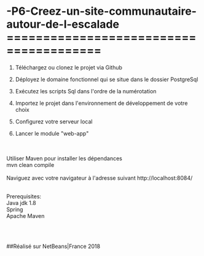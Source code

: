 # -P6-Creez-un-site-communautaire-autour-de-l-escalade =======================================



1. Téléchargez ou clonez le projet via Github

2. Déployez le domaine fonctionnel qui se situe dans le dossier PostgreSql

3. Exécutez les scripts Sql dans l'ordre de la numérotation

4. Importez le projet dans l'environnement de développement de votre choix

5. Configurez votre serveur local

6. Lancer le module "web-app"
<br>
<br>
Utiliser Maven pour installer les dépendances<br>
mvn clean compile
<br>
<br>
Naviguez avec votre navigateur à l'adresse suivant http://localhost:8084/
<br>
<br>

Prerequisites: <br>
Java jdk 1.8 <br>
Spring<br>
Apache Maven<br>

<br>
<br>

##Réalisé sur NetBeans|France 2018
